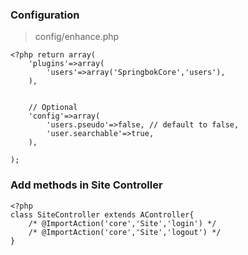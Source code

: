 
### Configuration

> config/enhance.php

```
<?php return array(
	'plugins'=>array(
		'users'=>array('SpringbokCore','users'),
	),
	
	
	// Optional
	'config'=>array(
		'users.pseudo'=>false, // default to false, 
		'user.searchable'=>true,
	),
	
);
```

### Add methods in Site Controller


```
<?php
class SiteController extends AController{
	/* @ImportAction('core','Site','login') */
	/* @ImportAction('core','Site','logout') */
}
```